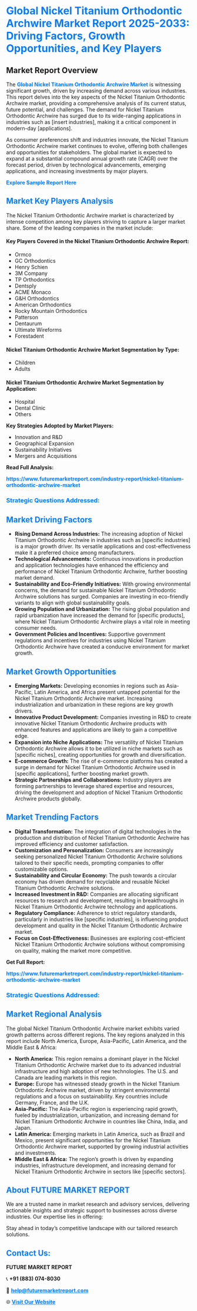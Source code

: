 <h1 style="color: #007BFF;">Global Nickel Titanium Orthodontic Archwire Market Report 2025-2033: Driving Factors, Growth Opportunities, and Key Players</h1>

<section id="overview">
<h2>Market Report Overview</h2>
<p>The <a href="https://www.futuremarketreport.com/industry-report/nickel-titanium-orthodontic-archwire-market" style="color: #007BFF; text-decoration: none;"><strong>Global Nickel Titanium Orthodontic Archwire Market</strong></a> is witnessing significant growth, driven by increasing demand across various industries. This report delves into the key aspects of the Nickel Titanium Orthodontic Archwire market, providing a comprehensive analysis of its current status, future potential, and challenges. The demand for Nickel Titanium Orthodontic Archwire has surged due to its wide-ranging applications in industries such as [insert industries], making it a critical component in modern-day [applications].</p>
<p>As consumer preferences shift and industries innovate, the Nickel Titanium Orthodontic Archwire market continues to evolve, offering both challenges and opportunities for stakeholders. The global market is expected to expand at a substantial compound annual growth rate (CAGR) over the forecast period, driven by technological advancements, emerging applications, and increasing investments by major players.</p>
</section>

<section id="overview">
<p><a href="https://www.futuremarketreport.com/request-sample/reportId=78086" style="color: #007BFF; text-decoration: none;"><strong>Explore Sample Report Here</strong></a></p>
</section>

<section id="key-players">
<h2 style="color: #007BFF;">Market Key Players Analysis</h2>
<p>The Nickel Titanium Orthodontic Archwire market is characterized by intense competition among key players striving to capture a larger market share. Some of the leading companies in the market include:</p>
<h4>Key Players Covered in the Nickel Titanium Orthodontic Archwire Report:</h4>
<ul><li>Ormco</li><li>GC Orthodontics</li><li>Henry Schien</li><li>3M Company</li><li>TP Orthodontics</li><li>Dentsply</li><li>ACME Monaco</li><li>G&amp;H Orthodontics</li><li>American Orthodontics</li><li>Rocky Mountain Orthodontics</li><li>Patterson</li><li>Dentaurum</li><li>Ultimate Wireforms</li><li>Forestadent</li></ul>
<h4>Nickel Titanium Orthodontic Archwire Market Segmentation by Type:</h4>
<ul><li>Children</li><li>Adults</li></ul>

<h4>Nickel Titanium Orthodontic Archwire Market Segmentation by Application:</h4>
<ul><li>Hospital</li><li>Dental Clinic</li><li>Others</li></ul>
<p><strong>Key Strategies Adopted by Market Players:</strong></p>
<ul>
<li>Innovation and R&D</li>
<li>Geographical Expansion</li>
<li>Sustainability Initiatives</li>
<li>Mergers and Acquisitions</li>
</ul>
</section>

<section>
<p><strong>Read Full Analysis: </strong></p><a href="https://www.futuremarketreport.com/industry-report/nickel-titanium-orthodontic-archwire-market" style="color: #007BFF; text-decoration: none;"><strong>https://www.futuremarketreport.com/industry-report/nickel-titanium-orthodontic-archwire-market</strong></a>
<h3 style="color: #007BFF;">Strategic Questions Addressed:</h3>
</section>

<section id="driving-factors">
<h2 style="color: #007BFF;">Market Driving Factors</h2>
<ul>
<li><strong>Rising Demand Across Industries:</strong> The increasing adoption of Nickel Titanium Orthodontic Archwire in industries such as [specific industries] is a major growth driver. Its versatile applications and cost-effectiveness make it a preferred choice among manufacturers.</li>
<li><strong>Technological Advancements:</strong> Continuous innovations in production and application technologies have enhanced the efficiency and performance of Nickel Titanium Orthodontic Archwire, further boosting market demand.</li>
<li><strong>Sustainability and Eco-Friendly Initiatives:</strong> With growing environmental concerns, the demand for sustainable Nickel Titanium Orthodontic Archwire solutions has surged. Companies are investing in eco-friendly variants to align with global sustainability goals.</li>
<li><strong>Growing Population and Urbanization:</strong> The rising global population and rapid urbanization have increased the demand for [specific products], where Nickel Titanium Orthodontic Archwire plays a vital role in meeting consumer needs.</li>
<li><strong>Government Policies and Incentives:</strong> Supportive government regulations and incentives for industries using Nickel Titanium Orthodontic Archwire have created a conducive environment for market growth.</li>
</ul>
</section>

<section id="growth-opportunities">
<h2 style="color: #007BFF;">Market Growth Opportunities</h2>
<ul>
<li><strong>Emerging Markets:</strong> Developing economies in regions such as Asia-Pacific, Latin America, and Africa present untapped potential for the Nickel Titanium Orthodontic Archwire market. Increasing industrialization and urbanization in these regions are key growth drivers.</li>
<li><strong>Innovative Product Development:</strong> Companies investing in R&D to create innovative Nickel Titanium Orthodontic Archwire products with enhanced features and applications are likely to gain a competitive edge.</li>
<li><strong>Expansion into Niche Applications:</strong> The versatility of Nickel Titanium Orthodontic Archwire allows it to be utilized in niche markets such as [specific niches], creating opportunities for growth and diversification.</li>
<li><strong>E-commerce Growth:</strong> The rise of e-commerce platforms has created a surge in demand for Nickel Titanium Orthodontic Archwire used in [specific applications], further boosting market growth.</li>
<li><strong>Strategic Partnerships and Collaborations:</strong> Industry players are forming partnerships to leverage shared expertise and resources, driving the development and adoption of Nickel Titanium Orthodontic Archwire products globally.</li>
</ul>
</section>

<section id="trending-factors">
<h2 style="color: #007BFF;">Market Trending Factors</h2>
<ul>
<li><strong>Digital Transformation:</strong> The integration of digital technologies in the production and distribution of Nickel Titanium Orthodontic Archwire has improved efficiency and customer satisfaction.</li>
<li><strong>Customization and Personalization:</strong> Consumers are increasingly seeking personalized Nickel Titanium Orthodontic Archwire solutions tailored to their specific needs, prompting companies to offer customizable options.</li>
<li><strong>Sustainability and Circular Economy:</strong> The push towards a circular economy has driven demand for recyclable and reusable Nickel Titanium Orthodontic Archwire solutions.</li>
<li><strong>Increased Investment in R&D:</strong> Companies are allocating significant resources to research and development, resulting in breakthroughs in Nickel Titanium Orthodontic Archwire technology and applications.</li>
<li><strong>Regulatory Compliance:</strong> Adherence to strict regulatory standards, particularly in industries like [specific industries], is influencing product development and quality in the Nickel Titanium Orthodontic Archwire market.</li>
<li><strong>Focus on Cost-Effectiveness:</strong> Businesses are exploring cost-efficient Nickel Titanium Orthodontic Archwire solutions without compromising on quality, making the market more competitive.</li>
</ul>
</section>

<section>
<p><strong>Get Full Report: </strong></p><a href="https://www.futuremarketreport.com/industry-report/nickel-titanium-orthodontic-archwire-market" style="color: #007BFF; text-decoration: none;"><strong>https://www.futuremarketreport.com/industry-report/nickel-titanium-orthodontic-archwire-market</strong></a>
<h3 style="color: #007BFF;">Strategic Questions Addressed:</h3>
</section>


<section id="regional-analysis">
<h2 style="color: #007BFF;">Market Regional Analysis</h2>
<p>The global Nickel Titanium Orthodontic Archwire market exhibits varied growth patterns across different regions. The key regions analyzed in this report include North America, Europe, Asia-Pacific, Latin America, and the Middle East & Africa:</p>
<ul>
<li><strong>North America:</strong> This region remains a dominant player in the Nickel Titanium Orthodontic Archwire market due to its advanced industrial infrastructure and high adoption of new technologies. The U.S. and Canada are leading markets in this region.</li>
<li><strong>Europe:</strong> Europe has witnessed steady growth in the Nickel Titanium Orthodontic Archwire market, driven by stringent environmental regulations and a focus on sustainability. Key countries include Germany, France, and the U.K.</li>
<li><strong>Asia-Pacific:</strong> The Asia-Pacific region is experiencing rapid growth, fueled by industrialization, urbanization, and increasing demand for Nickel Titanium Orthodontic Archwire in countries like China, India, and Japan.</li>
<li><strong>Latin America:</strong> Emerging markets in Latin America, such as Brazil and Mexico, present significant opportunities for the Nickel Titanium Orthodontic Archwire market, supported by growing industrial activities and investments.</li>
<li><strong>Middle East & Africa:</strong> The region’s growth is driven by expanding industries, infrastructure development, and increasing demand for Nickel Titanium Orthodontic Archwire in sectors like [specific sectors].</li>
</ul>
</section>

<footer>
<h2 style="color: #007BFF;">About FUTURE MARKET REPORT</h2>
<p>We are a trusted name in market research and advisory services, delivering actionable insights and strategic support to businesses across diverse industries. Our expertise lies in offering:</p>

<p>Stay ahead in today’s competitive landscape with our tailored research solutions.</p>

<h2 style="color: #007BFF;">Contact Us:</h2>
<p><strong>FUTURE MARKET REPORT</strong></p>
<p>📞 <strong>+91 (883) 074-8030</strong></p>
<p>📧 <strong><a href="mailto:help@futuremarketreport.com" style="color: #007BFF;">help@futuremarketreport.com</a></strong></p>
<p>🌐 <strong><a href="https://www.futuremarketreport.com/" style="color: #007BFF;">Visit Our Website</a></strong></p>
</footer>